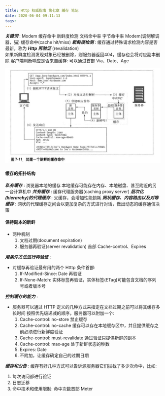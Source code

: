 ```yaml
---
title: Http 权威指南 第七章 缓存 笔记
date: 2020-06-04 09:11:13
tags:
---
```

***关键词*** : Modem  缓存命中  新鲜度检测  文档命中率  字节命中率
Modem(调制解调器，猫)
缓存命中(cache hit/miss)
***新鲜度检测*** : 缓存通过特殊请求检测内容是否最新，称为 ***Http 再验证*** (revalidation)  
如果新鲜度检测发现对象已经被删除，则服务器返回404，缓存也会将对应副本删除
客户端判断响应是否来自缓存: 可以通过首部 Via、Date、Age

![](/images/处理一个新鲜的缓存命中.jpeg)

#### 缓存的拓扑结构
***私有缓存*** : 浏览器本地的缓存
本地缓存可能存在内存、本地磁盘、甚至附近的另一台计算机中
***共有缓存*** : 缓存代理服务器(caching proxy server)
***层次化(hierarchy)的代理缓存*** : 父缓存，会增加性能损耗
***网状缓存、内容路由以及对等缓存*** : 网状的代理缓存之间会以更加复杂的方式进行对话，做出动态的缓存通信决策

#### 保持副本的新鲜
- 两种机制
  1. 文档过期(document expiration)
  2. 服务器再验证(server revalidation)
首部 Cache-control、Expires

***用条件方法进行再验证*** :
- 对缓存再验证最有用的两个 Htttp 条件首部: 
  1. If-Modified-Since: Date 再验证
  2. If-None-Match: 实体标签再验证，实体标签(ETag)可能包含文档的序列号或者版本号

***控制缓存的能力*** :
- 服务器可以通过 HTTP 定义的几种方式来指定在文档过期之前可以将其缓存多长时间
按照优先级递减的顺序，服务器可以附加一个:
  1. Cache-control: no-store  禁止缓存
  2. Cache-control: no-cache  缓存可以存在本地缓存区中，并且提供缓存之前必须进行新鲜度验证
  3. Cache-control: must-revalidate  通过验证只提供新鲜的副本
  4. Cache-control: max-age  处于新鲜状态的秒数
  5. Expires: Date
  6. 不附加，让缓存确定自己的过期日期

***缓存和公告*** :
缓存有好几种方式可以告诉源服务器它们拦截了多少次命中，比如:
1. 每次访问都进行验证
2. 日志迁移
3. 命中技术和使用限制: 命中次数首部 Meter

